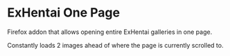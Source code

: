 # ExHentai One Page

Firefox addon that allows opening entire ExHentai galleries in one page.

Constantly loads 2 images ahead of where the page is currently scrolled to.